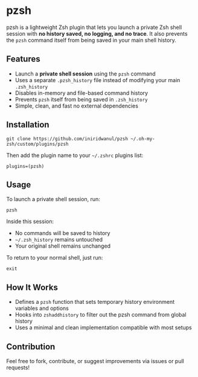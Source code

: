 # pzsh
pzsh is a lightweight Zsh plugin that lets you launch a private Zsh shell session with **no history saved, no logging, and no trace**. It also prevents the `pzsh` command itself from being saved in your main shell history.

## Features

- Launch a **private shell session** using the `pzsh` command
- Uses a separate `.pzsh_history` file instead of modifying your main `.zsh_history`
- Disables in-memory and file-based command history
- Prevents `pzsh` itself from being saved in `.zsh_history`
- Simple, clean, and fast no external dependencies

## Installation
```shell
git clone https://github.com/iniridwanul/pzsh ~/.oh-my-zsh/custom/plugins/pzsh
```
Then add the plugin name to your `~/.zshrc` plugins list:
```shell
plugins=(pzsh)
```
## Usage
To launch a private shell session, run:
```shell
pzsh
```
Inside this session:
- No commands will be saved to history
- `~/.zsh_history` remains untouched
- Your original shell remains unchanged

To return to your normal shell, just run:
```shell
exit
```

## How It Works
- Defines a `pzsh` function that sets temporary history environment variables and options
- Hooks into `zshaddhistory` to filter out the pzsh command from global history
- Uses a minimal and clean implementation compatible with most setups

## Contribution
Feel free to fork, contribute, or suggest improvements via issues or pull requests!